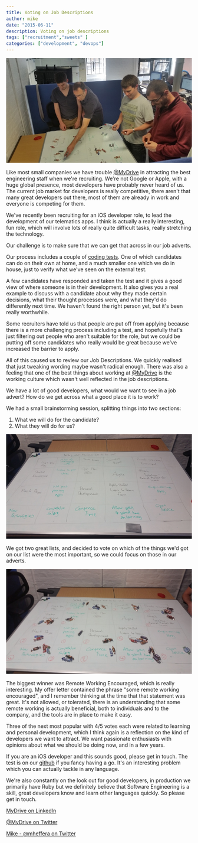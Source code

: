 ```yaml
---
title: Voting on Job Descriptions
author: mike
date: "2015-06-11"
description: Voting on job descriptions
tags: ["recruitment","sweets" ]
categories: ["development", "devops"]
---
```


![Voting on Job Descriptions](/assets/media/job_voting/voting.jpg)


Like most small companies we have trouble [@MyDrive](https://twitter.com/_mydrive) in attracting the best
engineering staff when we're recruiting. We're not Google or Apple, with a huge
global presence, most developers have probably never heard of us. The current
job market for developers is really competitive, there aren't that many great
developers out there, most of them are already in work and everyone is competing
for them.

We've recently been recruiting for an iOS developer role, to lead the development
of our telematics apps. I think is actually a really interesting, fun role, which
will involve lots of really quite difficult tasks, really stretching the technology.

Our challenge is to make sure that we can get that across in our job adverts.

Our process includes a couple of [coding tests](https://github.com/mydrive/code-tests). One of which
candidates can do on their own at home, and a much smaller one which we do in
house, just to verify what we've seen on the external test.

A few candidates have responded and taken the test and it gives a
good view of where someone is in their development. It also gives you a real
example to discuss with a candidate about why they made certain decisions, what
their thought processes were, and what they'd do differently next time. We haven't
found the right person yet, but it's been really worthwhile.

Some recruiters have told us that people are put off from applying because there
is a more challenging process including a test, and hopefully that's just filtering
out people who aren't suitable for the role, but we could be putting off some
candidates who really would be great because we've increased the barrier to apply.

All of this caused us to review our Job Descriptions. We quickly realised
that just tweaking wording maybe wasn't radical enough. There was also a feeling
that one of the best things about working at [@MyDrive](https://twitter.com/_mydrive) is the working culture
which wasn't well reflected in the job descriptions.

We have a lot of good developers, what would we want to see in a job advert?
How do we get across what a good place it is to work?

We had a small brainstorming session, splitting things into two sections:

1. What we will do for the candidate?
2. What they will do for us?

![Categories](/assets/media/job_voting/categories.jpg)


We got two great lists, and decided to vote on which of the things we'd got on
our list were the most important, so we could focus on those in our adverts.

![Results](/assets/media/job_voting/results.jpg)

The biggest winner was Remote Working Encouraged, which is really interesting. My
offer letter contained the phrase "some remote working encouraged", and I remember
thinking at the time that that statement was great. It's not allowed, or tolerated,
there is an understanding that some remote working is actually beneficial, both to
individuals and to the company, and the tools are in place to make it easy.

Three of the next most popular with 4/5 votes each were related to learning and
personal development, which I think again is a reflection on the kind of
developers we want to attract. We want passionate enthusiasts with opinions
about what we should be doing now, and in a few years.

If you are an iOS developer and this sounds good, please get in touch.
The test is on our [github](https://github.com/mydrive/code-tests) if you fancy
having a go. It's an interesting problem which you can actually tackle in any language.

We're also constantly on the look out for good developers, in production we primarily
have Ruby but we definitely believe that Software Engineering is a skill, great
developers know and learn other languages quickly. So please get in touch.

[MyDrive on LinkedIn](https://www.linkedin.com/company/mydrive-solutions-limited) 

[@MyDrive on Twitter](https://twitter.com/_mydrive)

[Mike - @mheffera on Twitter](https://twitter.com/mheffera)
